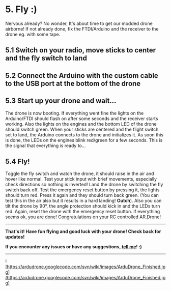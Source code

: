 # 5. Fly :) #

Nervous already? No wonder, It's about time to get our modded drone airborne! If not already done, fix the FTDI/Arduino and the receiver to the drone eg. with some tape.

## 5.1 Switch on your radio, move sticks to center and the fly switch to land ##

## 5.2 Connect the Arduino with the custom cable to the USB port at the bottom of the drone ##

## 5.3 Start up your drone and wait... ##

The drone is now booting. If everything went fine the lights on the Arduino/FTDI should flash on after some seconds and the receiver starts working. Also the lights on the engines and the bottom LED of the drone should switch green. When your sticks are centered and the flight switch set to land, the Arduino connects to the drone and initializes it. As soon this is done, the LEDs on the engines blink red/green for a few seconds. This is the signal that everything is ready to...

## 5.4 Fly! ##

Toggle the fly switch and watch the drone, it should raise in the air and hover like normal. Test your stick input with brief movements, especially check directions so nothing is inverted! Land the drone by switching the fly switch back off. Test the emergency reset button by pressing it, the lights should turn red. Press it again and they should turn back green. (You can test this in the air also but it results in a hard landing! **Outch**). Also you can tilt the drone by 90°, the angle protection should kick in and the LEDs turn red. Again, reset the drone with the emergency reset button. If everything seems ok, you are done! Congratulations on your RC controlled AR.Drone!

---

**That's it! Have fun flying and good luck with your drone! Check back for updates!**

**If you encounter any issues or have any suggestions, [tell me](http://code.google.com/p/ardudrone/issues/entry)! :)**

---

![https://ardudrone.googlecode.com/svn/wiki/images/ArduDrone_Finished.jpg](https://ardudrone.googlecode.com/svn/wiki/images/ArduDrone_Finished.jpg)